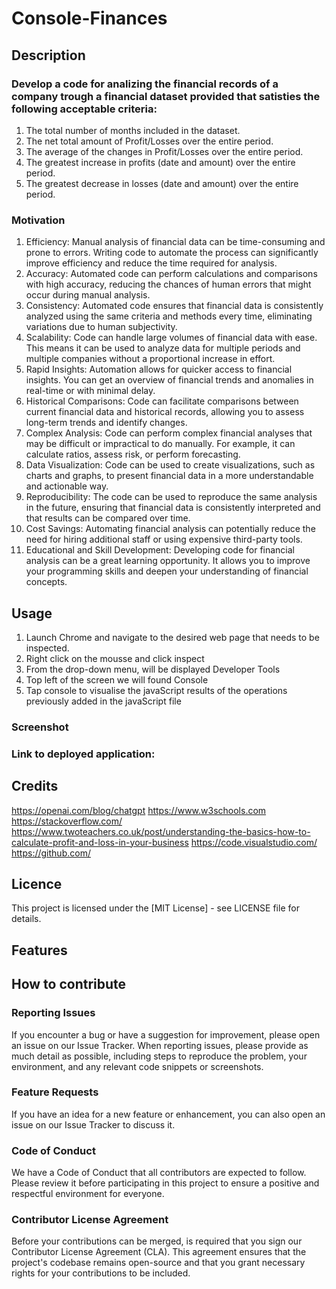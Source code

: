 # Console-Finances

## Description 

### Develop a code for analizing the financial records of a company trough a financial dataset provided that satisties the following acceptable criteria:

1. The total number of months included in the dataset.
2. The net total amount of Profit/Losses over the entire period.
3. The average of the changes in Profit/Losses over the entire period.
4. The greatest increase in profits (date and amount) over the entire period.
5. The greatest decrease in losses (date and amount) over the entire period.

### Motivation 

1. Efficiency: Manual analysis of financial data can be time-consuming and prone to errors. Writing code to automate the process can significantly improve efficiency and reduce the time required for analysis.
2. Accuracy: Automated code can perform calculations and comparisons with high accuracy, reducing the chances of human errors that might occur during manual analysis.
3. Consistency: Automated code ensures that financial data is consistently analyzed using the same criteria and methods every time, eliminating variations due to human subjectivity.
4. Scalability: Code can handle large volumes of financial data with ease. This means it can be used to analyze data for multiple periods and multiple companies without a proportional increase in effort.
5. Rapid Insights: Automation allows for quicker access to financial insights. You can get an overview of financial trends and anomalies in real-time or with minimal delay.
6. Historical Comparisons: Code can facilitate comparisons between current financial data and historical records, allowing you to assess long-term trends and identify changes.
7. Complex Analysis: Code can perform complex financial analyses that may be difficult or impractical to do manually. For example, it can calculate ratios, assess risk, or perform forecasting.
8. Data Visualization: Code can be used to create visualizations, such as charts and graphs, to present financial data in a more understandable and actionable way.
9. Reproducibility: The code can be used to reproduce the same analysis in the future, ensuring that financial data is consistently interpreted and that results can be compared over time.
10. Cost Savings: Automating financial analysis can potentially reduce the need for hiring additional staff or using expensive third-party tools.
11. Educational and Skill Development: Developing code for financial analysis can be a great learning opportunity. It allows you to improve your programming skills and deepen your understanding of financial concepts.

## Usage

1. Launch Chrome and navigate to the desired web page that needs to be inspected.
2. Right click on the mousse and click inspect
3. From the drop-down menu, will be displayed Developer Tools
4. Top left of the screen we will found Console
5. Tap console to visualise the javaScript results of the operations previously added in the javaScript file

### Screenshot

### Link to deployed application:


## Credits

https://openai.com/blog/chatgpt
https://www.w3schools.com
https://stackoverflow.com/
https://www.twoteachers.co.uk/post/understanding-the-basics-how-to-calculate-profit-and-loss-in-your-business
https://code.visualstudio.com/
https://github.com/


## Licence
This project is licensed under the [MIT License] - see LICENSE file for details.

## Features

## How to contribute
### Reporting Issues
If you encounter a bug or have a suggestion for improvement, please open an issue on our Issue Tracker. When reporting issues, please provide as much detail as possible, including steps to reproduce the problem, your environment, and any relevant code snippets or screenshots.

### Feature Requests
If you have an idea for a new feature or enhancement, you can also open an issue on our Issue Tracker to discuss it.
   
### Code of Conduct
We have a Code of Conduct that all contributors are expected to follow. Please review it before participating in this project to ensure a positive and respectful environment for everyone.

### Contributor License Agreement
Before your contributions can be merged, is required that you sign our Contributor License Agreement (CLA). This agreement ensures that the project's codebase remains open-source and that you grant necessary rights for your contributions to be included.

